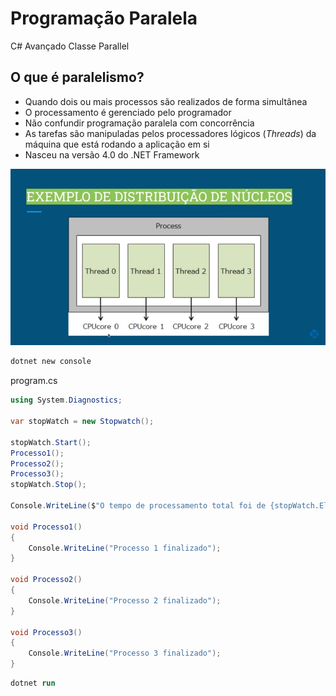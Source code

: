 # Programação Paralela

C# Avançado
Classe Parallel

## O que é paralelismo?

- Quando dois ou mais processos são realizados de forma simultânea
- O processamento é gerenciado pelo programador
- Não confundir programação paralela com concorrência
- As tarefas são manipuladas pelos processadores lógicos (*Threads*) da máquina que está rodando a aplicação em si
- Nasceu na versão 4.0 do .NET Framework

![Distribuição de Núcleos](https://github.com/marcelobarbieri/.net/blob/main/paralelismo/assets/nucleos.png)

```ps
dotnet new console
```

program.cs
```c#
using System.Diagnostics;

var stopWatch = new Stopwatch();

stopWatch.Start();
Processo1();
Processo2();
Processo3();
stopWatch.Stop();

Console.WriteLine($"O tempo de processamento total foi de {stopWatch.ElapsedMilliseconds} ms");

void Processo1()
{
    Console.WriteLine("Processo 1 finalizado");
}

void Processo2()
{
    Console.WriteLine("Processo 2 finalizado");
}

void Processo3()
{
    Console.WriteLine("Processo 3 finalizado");
}
```

```ps
dotnet run
```
